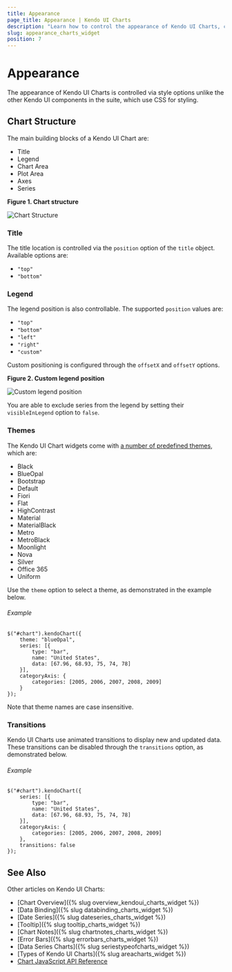 ```yaml
---
title: Appearance
page_title: Appearance | Kendo UI Charts
description: "Learn how to control the appearance of Kendo UI Charts, change their themes and manage their animated transitions."
slug: appearance_charts_widget
position: 7
---
```


# Appearance

The appearance of Kendo UI Charts is controlled via style options unlike the other Kendo UI components in the suite, which use CSS for styling.

## Chart Structure

The main building blocks of a Kendo UI Chart are:

*   Title
*   Legend
*   Chart Area
*   Plot Area
*   Axes
*   Series

**Figure 1. Chart structure**

![Chart Structure](/controls/charts/chart-structure.png)

### Title

The title location is controlled via the `position` option of the `title` object. Available options are:

* `"top"`
* `"bottom"`

### Legend

The legend position is also controllable. The supported `position` values are:

* `"top"`
* `"bottom"`
* `"left"`
* `"right"`
* `"custom"`

Custom positioning is configured through the `offsetX` and `offsetY` options.

**Figure 2. Custom legend position**

![Custom legend position](/controls/charts/chart-legend-custom-position.png)

You are able to exclude series from the legend by setting their `visibleInLegend` option to `false`.

### Themes

The Kendo UI Chart widgets come with [a number of predefined themes](http://demos.telerik.com/kendo-ui/themebuilder), which are:

* Black
* BlueOpal
* Bootstrap
* Default
* Fiori
* Flat
* HighContrast
* Material
* MaterialBlack
* Metro
* MetroBlack
* Moonlight
* Nova
* Silver
* Office 365
* Uniform

Use the `theme` option to select a theme, as demonstrated in the example below.

###### Example

    $("#chart").kendoChart({
        theme: "blueOpal",
        series: [{
            type: "bar",
            name: "United States",
            data: [67.96, 68.93, 75, 74, 78]
        }],
        categoryAxis: {
            categories: [2005, 2006, 2007, 2008, 2009]
        }
    });

Note that theme names are case insensitive.

### Transitions

Kendo UI Charts use animated transitions to display new and updated data. These transitions can be disabled through the `transitions` option, as demonstrated below.

###### Example

    $("#chart").kendoChart({
        series: [{
            type: "bar",
            name: "United States",
            data: [67.96, 68.93, 75, 74, 78]
        }],
        categoryAxis: {
            categories: [2005, 2006, 2007, 2008, 2009]
        },
        transitions: false
    });

## See Also

Other articles on Kendo UI Charts:

* [Chart Overview]({% slug overview_kendoui_charts_widget %})
* [Data Binding]({% slug databinding_charts_widget %})
* [Date Series]({% slug dateseries_charts_widget %})
* [Tooltip]({% slug tooltip_charts_widget %})
* [Chart Notes]({% slug chartnotes_charts_widget %})
* [Error Bars]({% slug errorbars_charts_widget %})
* [Data Series Charts]({% slug seriestypeofcharts_widget %})
* [Types of Kendo UI Charts]({% slug areacharts_widget %})
* [Chart JavaScript API Reference](/api/javascript/dataviz/ui/chart)
